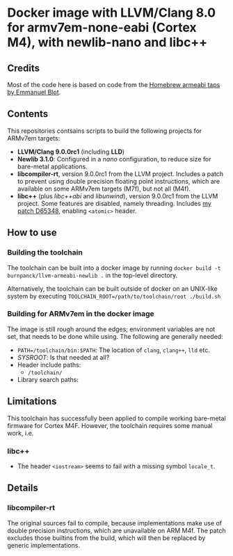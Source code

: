 # Docker image with LLVM/Clang 8.0 for armv7em-none-eabi (Cortex M4), with newlib-nano and libc++

## Credits

Most of the code here is based on code from the
[Homebrew armeabi taps by Emmanuel Blot](https://github.com/eblot/homebrew-armeabi).

## Contents

This repositories contsains scripts to build the following projects
for ARMv7em targets:
 - **LLVM/Clang 9.0.0rc1** (including **LLD**)
 - **Newlib 3.1.0**:
   Configured in a *nano* configuration, to reduce size for bare-metal applications.
 - **libcompiler-rt**, version 9.0.0rc1 from the LLVM project.
   Includes a patch to prevent using double precision floating point instructions, 
   which are available on some ARMv7em targets (M7f), but not all (M4f).
 - **libc++** (plus *libc++abi* and *libunwind*), version 9.0.0rc1 from the LLVM project.
   Some features are disabled, namely threading.
   Includes [my patch D65348](https://reviews.llvm.org/D65348), enabling `<atomic>` header.
   
## How to use

### Building the toolchain

The toolchain can be built into a docker image
by running
`docker build -t burnpanck/llvm-armeabi-newlib .`
in the top-level directory.

Alternatively, the toolchain can be built outside of docker
on an UNIX-like system by executing
`TOOLCHAIN_ROOT=/path/to/toolchain/root ./build.sh`

### Building for ARMv7em in the docker image

The image is still rough around the edges;
environment variables are not set,
that needs to be done while using.
The following are generally needed:
 - `PATH=/toolchain/bin:$PATH`: The location of `clang`, `clang++`, `lld` etc.
 - *SYSROOT*: Is that needed at all?
 - Header include paths:
   - `/toolchain/`
 - Library search paths: 

## Limitations

This toolchain has successfully been applied to compile working bare-metal firmware for Cortex M4F.
However, the toolchain requires some manual work, i.e.

### libc++
 - The header `<iostream>` seems to fail with a missing symbol `locale_t`.

## Details

### libcompiler-rt
The original sources fail to compile,
because implementations make use of double precision instructions,
which are unavailable on ARM M4f.
The patch excludes those builtins from the build,
which will then be replaced by generic implementations.
